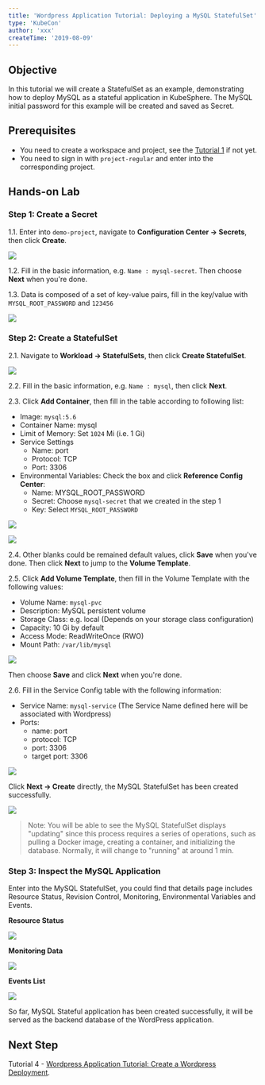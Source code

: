 ```yaml
---
title: 'Wordpress Application Tutorial: Deploying a MySQL StatefulSet'
type: 'KubeCon'
author: 'xxx'
createTime: '2019-08-09'
---
```


## Objective

In this tutorial we will create a StatefulSet as an example, demonstrating how to deploy MySQL as a stateful application in KubeSphere. The MySQL initial password for this example will be created and saved as Secret.

## Prerequisites

- You need to create a workspace and project, see the [Tutorial 1](admin-quick-start.md) if not yet.
- You need to sign in with `project-regular` and enter into the corresponding project.

## Hands-on Lab

### Step 1: Create a Secret

1.1. Enter into `demo-project`, navigate to **Configuration Center → Secrets**, then click **Create**.

![](https://pek3b.qingstor.com/kubesphere-docs/png/20190716180335.png)

1.2. Fill in the basic information, e.g. `Name : mysql-secret`. Then choose **Next** when you're done.

1.3. Data is composed of a set of key-value pairs, fill in the key/value with `MYSQL_ROOT_PASSWORD` and `123456`

![](https://pek3b.qingstor.com/kubesphere-docs/png/20190716180525.png)

### Step 2: Create a StatefulSet

2.1. Navigate to **Workload → StatefulSets**, then click **Create StatefulSet**.

![](https://pek3b.qingstor.com/kubesphere-docs/png/20190716180714.png)

2.2. Fill in the basic information, e.g. `Name : mysql`, then click **Next**.

2.3. Click **Add Container**, then fill in the table according to following list:

- Image: `mysql:5.6`
- Container Name: mysql
- Limit of Memory: Set `1024` Mi (i.e. 1 Gi)
- Service Settings
  - Name: port
  - Protocol: TCP
  - Port: 3306
- Environmental Variables: Check the box and click **Reference Config Center**:
  - Name: MYSQL_ROOT_PASSWORD
  - Secret: Choose `mysql-secret` that we created in the step 1
  - Key: Select `MYSQL_ROOT_PASSWORD`

![](https://pek3b.qingstor.com/kubesphere-docs/png/20190716193052.png)

![](https://pek3b.qingstor.com/kubesphere-docs/png/20190716193727.png)

2.4. Other blanks could be remained default values, click **Save** when you've done. Then click **Next** to jump to the **Volume Template**.

2.5. Click **Add Volume Template**, then fill in the Volume Template with the following values:

- Volume Name: `mysql-pvc`
- Description: MySQL persistent volume
- Storage Class: e.g. local (Depends on your storage class configuration)
- Capacity: 10 Gi by default
- Access Mode: ReadWriteOnce (RWO)
- Mount Path: `/var/lib/mysql`

![](https://pek3b.qingstor.com/kubesphere-docs/png/20190716194134.png)

Then choose **Save** and click **Next** when you're done.

2.6. Fill in the Service Config table with the following information:

- Service Name: `mysql-service` (The Service Name defined here will be associated with Wordpress)
- Ports:
  - name: port
  - protocol: TCP
  - port: 3306
  - target port: 3306

![](https://pek3b.qingstor.com/kubesphere-docs/png/20190716194331.png)

Click **Next → Create** directly, the MySQL StatefulSet has been created successfully.

![](https://pek3b.qingstor.com/kubesphere-docs/png/20190716195219.png)

> Note: You will be able to see the MySQL StatefulSet displays "updating" since this process requires a series of operations, such as pulling a Docker image, creating a container, and initializing the database. Normally, it will change to "running" at around 1 min.

### Step 3: Inspect the MySQL Application

Enter into the MySQL StatefulSet, you could find that details page includes Resource Status, Revision Control, Monitoring, Environmental Variables and Events.

**Resource Status**

![](https://pek3b.qingstor.com/kubesphere-docs/png/20190716195604.png)

**Monitoring Data**

![](https://pek3b.qingstor.com/kubesphere-docs/png/20190716195732.png)

**Events List**

![](https://pek3b.qingstor.com/kubesphere-docs/png/20190716200230.png)

So far, MySQL Stateful application has been created successfully, it will be served as the backend database of the WordPress application.

## Next Step

Tutorial 4 - [Wordpress Application Tutorial: Create a Wordpress Deployment](wordpress-deployment.md).
